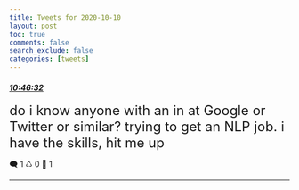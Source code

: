 ```yaml
---
title: Tweets for 2020-10-10
layout: post
toc: true
comments: false
search_exclude: false
categories: [tweets]
---
```



#### <a href = "https://twitter.com/deepfates/status/1314970582514106368">*10:46:32*</a>

<font size="5">do i know anyone with an in at Google or Twitter or similar? trying to get an NLP job. i have the skills, hit me up</font>



🗨️ 1 ♺ 0 🤍  1   

---
    
            
